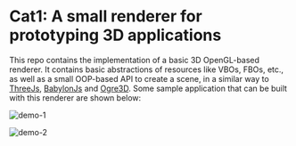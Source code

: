 
# Cat1: A small renderer for prototyping 3D applications

This repo contains the implementation of a basic 3D OpenGL-based renderer. It contains basic abstractions
of resources like VBOs, FBOs, etc., as well as a small OOP-based API to create a scene, in a similar way
to [ThreeJs](https://github.com/mrdoob/three.js/), [BabylonJs](https://github.com/BabylonJS/Babylon.js) 
and [Ogre3D](https://github.com/OGRECave/ogre). Some sample application that can be built with this renderer
are shown below:

![demo-1](https://media.giphy.com/media/SqrtZMytk0O0FnDtex/giphy.gif)

![demo-2](https://media.giphy.com/media/ZDEAQSUraLao0fOhHi/giphy.gif)
